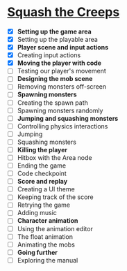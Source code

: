 # [Squash the Creeps](https://docs.godotengine.org/en/stable/getting_started/first_3d_game/index.html)

- [x] **Setting up the game area**
- [x] Setting up the playable area
- [x] **Player scene and input actions**
- [x] Creating input actions
- [x] **Moving the player with code**
- [ ] Testing our player's movement
- [ ] **Designing the mob scene**
- [ ] Removing monsters off-screen
- [ ] **Spawning monsters**
- [ ] Creating the spawn path
- [ ] Spawning monsters randomly
- [ ] **Jumping and squashing monsters**
- [ ] Controlling physics interactions
- [ ] Jumping
- [ ] Squashing monsters
- [ ] **Killing the player**
- [ ] Hitbox with the Area node
- [ ] Ending the game
- [ ] Code checkpoint
- [ ] **Score and replay**
- [ ] Creating a UI theme
- [ ] Keeping track of the score
- [ ] Retrying the game
- [ ] Adding music
- [ ] **Character animation**
- [ ] Using the animation editor
- [ ] The float animation
- [ ] Animating the mobs
- [ ] **Going further**
- [ ] Exploring the manual
